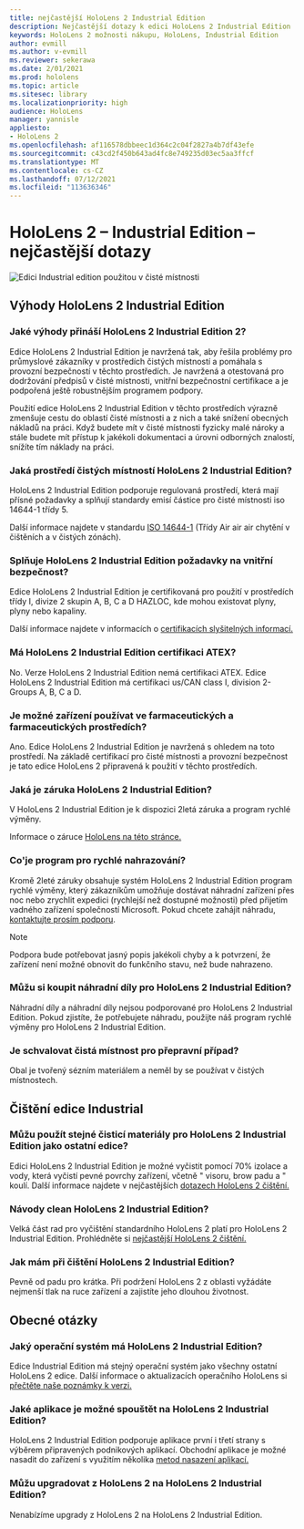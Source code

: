```yaml
---
title: nejčastější HoloLens 2 Industrial Edition
description: Nejčastější dotazy k edici HoloLens 2 Industrial Edition
keywords: HoloLens 2 možnosti nákupu, HoloLens, Industrial Edition
author: evmill
ms.author: v-evmill
ms.reviewer: sekerawa
ms.date: 2/01/2021
ms.prod: hololens
ms.topic: article
ms.sitesec: library
ms.localizationpriority: high
audience: HoloLens
manager: yannisle
appliesto:
- HoloLens 2
ms.openlocfilehash: af116578dbbeec1d364c2c04f2827a4b7df43efe
ms.sourcegitcommit: c43cd2f450b643ad4fc8e749235d03ec5aa3ffcf
ms.translationtype: MT
ms.contentlocale: cs-CZ
ms.lasthandoff: 07/12/2021
ms.locfileid: "113636346"
---
```

# <a name="hololens-2---industrial-edition-faq"></a>HoloLens 2 – Industrial Edition – nejčastější dotazy

![Edici Industrial edition použitou v čisté místnosti](./images/industrial-sku-with-remote-assist.png)

## <a name="hololens-2-industrial-edition-benefits"></a>Výhody HoloLens 2 Industrial Edition

### <a name="what-benefits-does-hololens-2-industrial-edition-2-include"></a>Jaké výhody přináší HoloLens 2 Industrial Edition 2?

Edice HoloLens 2 Industrial Edition je navržená tak, aby řešila problémy pro průmyslové zákazníky v prostředích čistých místností a pomáhala s provozní bezpečností v těchto prostředích. Je navržená a otestovaná pro dodržování předpisů v čisté místnosti, vnitřní bezpečnostní certifikace a je podpořená ještě robustnějším programem podpory.

Použití edice HoloLens 2 Industrial Edition v těchto prostředích výrazně zmenšuje cestu do oblastí čisté místnosti a z nich a také snížení obecných nákladů na práci. Když budete mít v čisté místnosti fyzicky malé nároky a stále budete mít přístup k jakékoli dokumentaci a úrovni odborných znalostí, snížíte tím náklady na práci.

### <a name="what-clean-room-environments-does-hololens-2-industrial-edition-support"></a>Jaká prostředí čistých místností HoloLens 2 Industrial Edition?

HoloLens 2 Industrial Edition podporuje regulovaná prostředí, která mají přísné požadavky a splňují standardy emisí částice pro čisté místnosti iso 14644-1 třídy 5.

Další informace najdete v standardu [ISO 14644-1](https://www.iso.org/standard/53394.html) (Třídy Air air air chytění v čištěních a v čistých zónách).

### <a name="does-hololens-2-industrial-edition-meet-requirements-for-intrinsic-safety"></a>Splňuje HoloLens 2 Industrial Edition požadavky na vnitřní bezpečnost?

Edice HoloLens 2 Industrial Edition je certifikovaná pro použití v prostředích třídy I, divize 2 skupin A, B, C a D HAZLOC, kde mohou existovat plyny, plyny nebo kapaliny.

Další informace najdete v informacích o [certifikacích slyšitelných informací.](https://www.ul.com/services/ul-and-c-ul-hazardous-areas-certification-north-america?csrf-token=CIwNZNlR4XbisJF39I8yWnWX9wX4WFoz&amp;Search=UL+Class+I%2C+Dev+2+&amp;search-submit=Search)

### <a name="does-the-hololens-2-industrial-edition-hold-an-atex-certification"></a>Má HoloLens 2 Industrial Edition certifikaci ATEX?

No. Verze HoloLens 2 Industrial Edition nemá certifikaci ATEX. Edice HoloLens 2 Industrial Edition má certifikaci us/CAN class I, division 2-Groups A, B, C a D.

### <a name="can-the-device-be-used-in-semiconductor-and-pharmaceutical-environments"></a>Je možné zařízení používat ve farmaceutických a farmaceutických prostředích?

Ano. Edice HoloLens 2 Industrial Edition je navržená s ohledem na toto prostředí. Na základě certifikací pro čisté místnosti a provozní bezpečnost je tato edice HoloLens 2 připravená k použití v těchto prostředích.

### <a name="what-is-the-hololens-2-industrial-edition-warranty"></a>Jaká je záruka HoloLens 2 Industrial Edition?

V HoloLens 2 Industrial Edition je k dispozici 2letá záruka a program rychlé výměny.

Informace o záruce [HoloLens na této stránce.](https://support.microsoft.com/warranty)

### <a name="what39s-the-rapid-replacement-program"></a>Co&#39;je program pro rychlé nahrazování?

Kromě 2leté záruky obsahuje systém HoloLens 2 Industrial Edition program rychlé výměny, který zákazníkům umožňuje dostávat náhradní zařízení přes noc nebo zrychlit expedici (rychlejší než dostupné možnosti) před přijetím vadného zařízení společností Microsoft. Pokud chcete zahájit náhradu, [kontaktujte prosím podporu](https://aka.ms/hololenssupport).

> [!NOTE]
> Podpora bude potřebovat jasný popis jakékoli chyby a k potvrzení, že zařízení není možné obnovit do funkčního stavu, než bude nahrazeno.

### <a name="can-i-purchase-replacement-parts-for-hololens-2-industrial-edition"></a>Můžu si koupit náhradní díly pro HoloLens 2 Industrial Edition?

Náhradní díly a náhradní díly nejsou podporované pro HoloLens 2 Industrial Edition. Pokud zjistíte, že potřebujete náhradu, použijte náš program rychlé výměny pro HoloLens 2 Industrial Edition.

### <a name="is-the-carrying-case-clean-room-approved"></a>Je schvalovat čistá místnost pro přepravní případ?

Obal je tvořený sézním materiálem a neměl by se používat v čistých místnostech.

## <a name="cleaning-the-industrial-edition"></a>Čištění edice Industrial

### <a name="can-i-use-the-same-cleaning-materials-for-hololens-2-industrial-edition-as-the-other-editions"></a>Můžu použít stejné čisticí materiály pro HoloLens 2 Industrial Edition jako ostatní edice?

Edici HoloLens 2 Industrial Edition je možné vyčistit pomocí 70% izolace a vody, která vyčistí pevné povrchy zařízení, včetně &quot; visoru, brow padu a &quot; koulí. Další informace najdete v nejčastějších [dotazech HoloLens 2 čištění.](/hololens/hololens2-maintenance)

### <a name="how-do-i-clean-hololens-2-industrial-edition"></a>Návody clean HoloLens 2 Industrial Edition?

Velká část rad pro vyčištění standardního HoloLens 2 platí pro HoloLens 2 Industrial Edition. Prohlédněte si [nejčastější HoloLens 2 čištění.](/hololens/hololens2-maintenance)

### <a name="how-should-i-hold-hololens-2-industrial-edition-when-cleaning-it"></a>Jak mám při čištění HoloLens 2 Industrial Edition?

Pevně od padu pro krátka. Při podržení HoloLens 2 z oblasti vyžádáte nejmenší tlak na ruce zařízení a zajistíte jeho dlouhou životnost.

## <a name="general-questions"></a>Obecné otázky

### <a name="what-operating-system-does-the-hololens-2-industrial-edition-have"></a>Jaký operační systém má HoloLens 2 Industrial Edition?

Edice Industrial Edition má stejný operační systém jako všechny ostatní HoloLens 2 edice. Další informace o aktualizacích operačního HoloLens si [přečtěte naše poznámky k verzi.](hololens-release-notes.md)

### <a name="what-apps-can-run-on-the-hololens-2-industrial-edition"></a>Jaké aplikace je možné spouštět na HoloLens 2 Industrial Edition?

HoloLens 2 Industrial Edition podporuje aplikace první i třetí strany s výběrem připravených podnikových aplikací. Obchodní aplikace je možné nasadit do zařízení s využitím několika [metod nasazení aplikací.](/hololens/app-deploy-overview)

### <a name="can-i-upgrade-from-hololens-2-to-hololens-2-industrial-edition"></a>Můžu upgradovat z HoloLens 2 na HoloLens 2 Industrial Edition?

Nenabízíme upgrady z HoloLens 2 na HoloLens 2 Industrial Edition.
